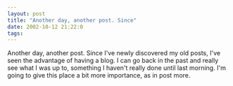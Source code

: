 ```yaml
---
layout: post
title: "Another day, another post. Since"
date: 2002-10-12 21:22:0
tags: 
---
```


Another day, another post. Since I've newly discovered my old posts, I've seen the advantage of having a blog. I can go back in the past and really see what I was up to, something I haven't really done until last morning. I'm going to give this place a bit more importance, as in post more.

